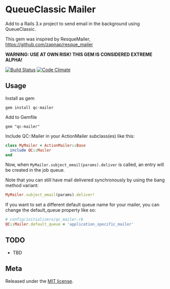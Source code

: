 QueueClassic Mailer
==================

Add to a Rails 3.x project to send email in the background using QueueClassic.

This gem was inspired by ResqueMailer, https://github.com/zapnap/resque_mailer

**WARNING: USE AT OWN RISK! THIS GEM IS CONSIDERED EXTREME ALPHA!**

[![Build Status](https://secure.travis-ci.org/zerobearing2/qc-mailer.png)](http://travis-ci.org/zerobearing2/qc-mailer)
[![Code Climate](https://codeclimate.com/badge.png)](https://codeclimate.com/github/zerobearing2/qc-mailer)

Usage
-----

Install as gem

    gem install qc-mailer

Add to Gemfile

    gem "qc-mailer"

Include QC::Mailer in your ActionMailer subclass(es) like this:

```ruby
class MyMailer < ActionMailer::Base
  include QC::Mailer
end
```

Now, when ```MyMailer.subject_email(params).deliver``` is called, an entry will be created in the job queue.

Note that you can still have mail delivered synchronously by using the bang method variant:
```ruby
MyMailer.subject_email(params).deliver!
```

If you want to set a different default queue name for your mailer, you can change the default_queue property like so:
```ruby
# config/initializers/qc_mailer.rb
QC::Mailer.default_queue = 'application_specific_mailer'
```

TODO
----

 - TBD


Meta
----

Released under the [MIT license](http://www.opensource.org/licenses/mit-license.php).
